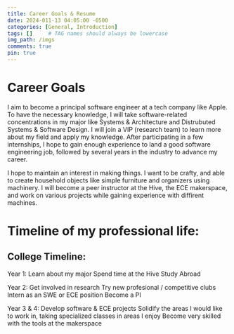 ```yaml
---
title: Career Goals & Resume
date: 2024-011-13 04:05:00 -0500
categories: [General, Introduction]
tags: []     # TAG names should always be lowercase
img_path: /imgs
comments: true
pin: true
---
```

# Career Goals

I aim to become a principal software engineer at a tech company like Apple. To have the necessary knowledge, I will take software-related concentrations in my major like Systems & Architecture and Distrubuted Systems & Software Design.  I will join a VIP (research team) to learn more about my field and apply my knowledge. After participating in a few internships, I hope to gain enough experience to land a good software engineering job, followed by several years in the industry to advance my career. 

I hope to maintain an interest in making things. I want to be crafty, and able to create household objects like simple furniture and organizers using machinery. I will become a peer instructor at the Hive, the ECE makerspace, and work on various projects while gaining experience with diffirent machines.

# Timeline of my professional life:

## College Timeline:

Year 1: 
Learn about my major
Spend time at the Hive
Study Abroad

Year 2:
Get involved in research
Try new profesional / competitive clubs
Intern as an SWE or ECE position
Become a PI

Year 3 & 4: 
Develop software & ECE projects
Solidify the areas I would like to work in, taking specialized classes in areas I enjoy
Become very skilled with the tools at the makerspace

<object data="{{ npothu.github.io/posts/Career_Goals_&_Resume/ }}{{ npothu.github.io }}/imgs/Pothuganti_Resume_1100.pdf" width="1000" height="1000" type="application/pdf"></object>





